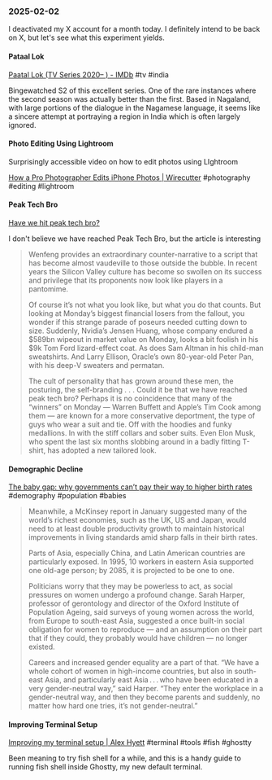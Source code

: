 ### 2025-02-02
I deactivated my X account for a month today. I definitely intend to be back on X, but let's see what this experiment yields.
#### Pataal Lok
[Paatal Lok (TV Series 2020– ) - IMDb](https://www.imdb.com/title/tt9680440/) #tv #india 

Bingewatched S2 of this excellent series. One of the rare instances where the second season was actually better than the first. Based in Nagaland, with large portions of the dialogue in the Nagamese language, it seems like a sincere attempt at portraying a region in India which is often largely ignored.

#### Photo Editing Using Lightroom
Surprisingly accessible video on how to edit photos using LIghtroom

[How a Pro Photographer Edits iPhone Photos \| Wirecutter](https://www.nytimes.com/wirecutter/blog/how-a-pro-photographer-edits-iphone-photos/) #photography #editing #lightroom

#### Peak Tech Bro
[Have we hit peak tech bro?](https://www.ft.com/content/cd2966ed-c458-4485-87a8-a483b79b8457)

I don't believe we have reached Peak Tech Bro, but the article is interesting

> Wenfeng provides an extraordinary counter-narrative to a script that has become almost vaudeville to those outside the bubble. In recent years the Silicon Valley culture has become so swollen on its success and privilege that its proponents now look like players in a pantomime. 
> 
> Of course it’s not what you look like, but what you do that counts. But looking at Monday’s biggest financial losers from the fallout, you wonder if this strange parade of poseurs needed cutting down to size. Suddenly, Nvidia’s Jensen Huang, whose company endured a $589bn wipeout in market value on Monday, looks a bit foolish in his $9k Tom Ford lizard-effect coat. As does Sam Altman in his child-man sweatshirts. And Larry Ellison, Oracle’s own 80-year-old Peter Pan, with his deep-V sweaters and permatan. 
> 
> The cult of personality that has grown around these men, the posturing, the self-branding . . . Could it be that we have reached peak tech bro? Perhaps it is no coincidence that many of the “winners” on Monday — Warren Buffett and Apple’s Tim Cook among them — are known for a more conservative deportment, the type of guys who wear a suit and tie. Off with the hoodies and funky medallions. In with the stiff collars and sober suits. Even Elon Musk, who spent the last six months slobbing around in a badly fitting T-shirt, has adopted a new tailored look.

#### Demographic Decline
[The baby gap: why governments can’t pay their way to higher birth rates](https://www.ft.com/content/2f4e8e43-ab36-4703-b168-0ab56a0a32bc) #demography #population #babies 

> Meanwhile, a McKinsey report in January suggested many of the world’s richest economies, such as the UK, US and Japan, would need to at least double productivity growth to maintain historical improvements in living standards amid sharp falls in their birth rates.
> 
> Parts of Asia, especially China, and Latin American countries are particularly exposed. In 1995, 10 workers in eastern Asia supported one old-age person; by 2085, it is projected to be one to one.
> 
> 
> Politicians worry that they may be powerless to act, as social pressures on women undergo a profound change. Sarah Harper, professor of gerontology and director of the Oxford Institute of Population Ageing, said surveys of young women across the world, from Europe to south-east Asia, suggested a once built-in social obligation for women to reproduce — and an assumption on their part that if they could, they probably would have children — no longer existed.
> 
> Careers and increased gender equality are a part of that. “We have a whole cohort of women in high-income countries, but also in south-east Asia, and particularly east Asia . . . who have been educated in a very gender-neutral way,” said Harper. “They enter the workplace in a gender-neutral way, and then they become parents and suddenly, no matter how hard one tries, it’s not gender-neutral.” 

#### Improving Terminal Setup
[Improving my terminal setup | Alex Hyett](https://www.alexhyett.com/newsletter/improving-my-terminal-setup/?ref=labnotes.org) #terminal #tools #fish #ghostty

Been meaning to try fish shell for a while, and this is a handy guide to running fish shell inside Ghostty, my new default terminal.